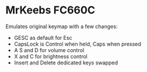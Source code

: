 # MrKeebs FC660C

Emulates original keymap with a few changes:

- GESC as default for Esc
- CapsLock is Control when held, Caps when pressed
- A S and D for volume control
- X and C for brightness control
- Insert and Delete dedicated keys swapped
